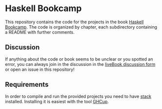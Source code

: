 # Haskell Bookcamp

This repository contains the code for the projects in the book [Haskell Bookcamp](https://www.manning.com/books/haskell-bookcamp). The code is organized by chapter, each subdirectory containing a README with further comments. 

## Discussion

If anything about the code or book seems to be unclear or you spotted an error, you can always join in the discussion in the [liveBook discussion form](https://livebook.manning.com/book/haskell-bookcamp/discussion) or open an issue in this repository! 

## Requirements

In order to compile and run the provided projects you need to have [stack](https://docs.haskellstack.org/) installed. Installing it is easiest with the tool [GHCup](https://www.haskell.org/ghcup/). 
